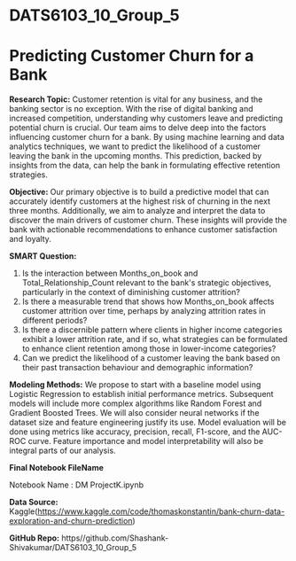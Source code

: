 # DATS6103_10_Group_5
# Predicting Customer Churn for a Bank

**Research Topic:**
Customer retention is vital for any business, and the banking sector is no exception. With the rise of
digital banking and increased competition, understanding why customers leave and predicting
potential churn is crucial. Our team aims to delve deep into the factors influencing customer churn
for a bank. By using machine learning and data analytics techniques, we want to predict the
likelihood of a customer leaving the bank in the upcoming months. This prediction, backed by
insights from the data, can help the bank in formulating effective retention strategies.

**Objective:**
Our primary objective is to build a predictive model that can accurately identify customers at the
highest risk of churning in the next three months. Additionally, we aim to analyze and interpret the
data to discover the main drivers of customer churn. These insights will provide the bank with
actionable recommendations to enhance customer satisfaction and loyalty.

**SMART Question:**
1. Is the interaction between Months_on_book and Total_Relationship_Count relevant to
the bank's strategic objectives, particularly in the context of diminishing customer
attrition?
2. Is there a measurable trend that shows how Months_on_book affects customer
attrition over time, perhaps by analyzing attrition rates in different periods?
3. Is there a discernible pattern where clients in higher income categories exhibit a lower
attrition rate, and if so, what strategies can be formulated to enhance client retention
among those in lower-income categories?
4. Can we predict the likelihood of a customer leaving the bank based on their past transaction behaviour and demographic information?

**Modeling Methods:**
We propose to start with a baseline model using Logistic Regression to establish initial performance
metrics. Subsequent models will include more complex algorithms like Random Forest and Gradient
Boosted Trees. We will also consider neural networks if the dataset size and feature engineering
justify its use. Model evaluation will be done using metrics like accuracy, precision, recall, F1-score,
and the AUC-ROC curve. Feature importance and model interpretability will also be integral parts of
our analysis.

**Final Notebook FileName**

Notebook Name : DM ProjectK.ipynb 

**Data Source:** Kaggle(https://www.kaggle.com/code/thomaskonstantin/bank-churn-data-exploration-and-churn-prediction)

**GitHub Repo:** https//github.com/Shashank-Shivakumar/DATS6103_10_Group_5
